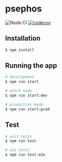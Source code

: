 # psephos

![Node CI](https://github.com/omjadas/psephos/workflows/Node%20CI/badge.svg?branch=master)
[![codecov](https://codecov.io/gh/omjadas/psephos/branch/master/graph/badge.svg?token=QX41XOWBWN)](https://codecov.io/gh/omjadas/psephos)

## Installation

```bash
$ npm install
```

## Running the app

```bash
# development
$ npm run start

# watch mode
$ npm run start:dev

# production mode
$ npm run start:prod
```

## Test

```bash
# unit tests
$ npm run test

# e2e tests
$ npm run test:e2e
```
